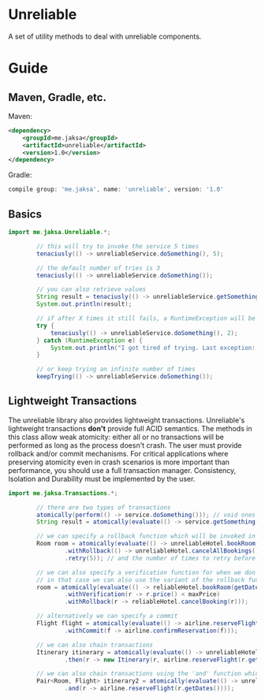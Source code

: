 # Unreliable
A set of utility methods to deal with unreliable components.

# Guide

## Maven, Gradle, etc.

Maven:
```xml
<dependency>
    <groupId>me.jaksa</groupId>
    <artifactId>unreliable</artifactId>
    <version>1.0</version>
</dependency>
```

Gradle:
```groovy
compile group: 'me.jaksa', name: 'unreliable', version: '1.0'
```

## Basics

```java
import me.jaksa.Unreliable.*;
```

```java
        // this will try to invoke the service 5 times
        tenaciusly(() -> unreliableService.doSomething(), 5);

        // the default number of tries is 3
        tenaciusly(() -> unreliableService.doSomething());

        // you can also retrieve values
        String result = tenaciusly(() -> unreliableService.getSomething());
        System.out.println(result);

        // if after X times it still fails, a RuntimeException will be thrown
        try {
            tenaciusly(() -> unreliableService.doSomething(), 2);
        } catch (RuntimeException e) {
            System.out.println("I got tired of trying. Last exception: " + e.getCause().getMessage());
        }

        // or keep trying an infinite number of times
        keepTrying(() -> unreliableService.doSomething());
```


## Lightweight Transactions

The unreliable library also provides lightweight transactions. Unreliable's lightweight 
transactions **don't** provide full ACID semantics. The methods in this class allow weak atomicity:
either all or no transactions will be performed as long as the process doesn't crash. 
The user must provide rollback and/or commit mechanisms.
For critical applications where preserving atomicity even
in crash scenarios is more important than performance, you should use a full transaction manager.
Consistency, Isolation and Durability must be implemented by the user.

```java
import me.jaksa.Transactions.*;
```

```java
        // there are two types of transactions
        atomically(perform(() -> service.doSomething())); // void ones
        String result = atomically(evaluate(() -> service.getSomething())); // ones with a result

        // we can specify a rollback function which will be invoked in case of an exception
        Room room = atomically(evaluate(() -> unreliableHotel.bookRoom(getDates()))
                .withRollback(() -> unreliableHotel.cancelAllBookings())
                .retry(5)); // and the number of times to retry before giving up

        // we can also specify a verification function for when we don't rely on exceptions
        // in that case we can also use the variant of the rollback function that accepts the produced value
        room = atomically(evaluate(() -> reliableHotel.bookRoom(getDates()))
                .withVerification(r -> r.price() < maxPrice)
                .withRollback(r -> reliableHotel.cancelBooking(r)));

        // alternatively we can specify a commit
        Flight flight = atomically(evaluate(() -> airline.reserveFlight(getDates()))
                .withCommit(f -> airline.confirmReservation(f)));

        // we can also chain transactions
        Itinerary itinerary = atomically(evaluate(() -> unreliableHotel.bookRoom(getDates()))
                .then(r -> new Itinerary(r, airline.reserveFlight(r.getDates()))));

        // we can also chain transactions using the 'and' function which wraps the results
        Pair<Room, Flight> itinerary2 = atomically(evaluate(() -> unreliableHotel.bookRoom(getDates()))
                .and(r -> airline.reserveFlight(r.getDates())));
```
